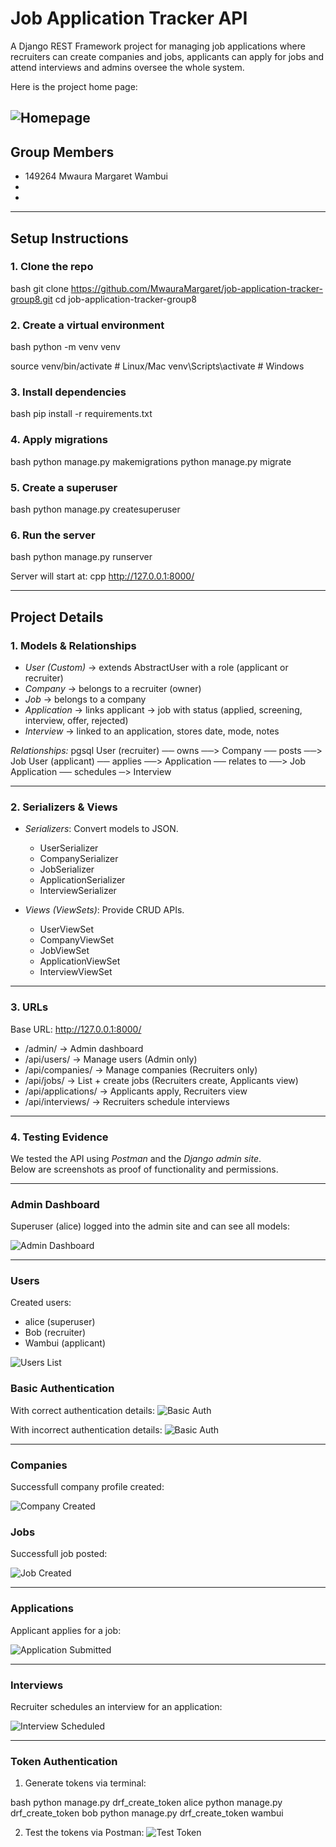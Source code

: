 # Job Application Tracker API

A Django REST Framework project for managing job applications where recruiters can create companies and jobs, applicants can apply for jobs and attend interviews and admins oversee the whole system.

Here is the project home page:

![Homepage](images/homepage.png)
---

## Group Members
- 149264 Mwaura Margaret Wambui
-  
- 

---

##  Setup Instructions

### 1. Clone the repo
bash
git clone https://github.com/MwauraMargaret/job-application-tracker-group8.git
cd job-application-tracker-group8


### 2. Create a virtual environment
bash
python -m venv venv

source venv/bin/activate   # Linux/Mac
venv\Scripts\activate      # Windows


### 3. Install dependencies
bash
pip install -r requirements.txt


### 4. Apply migrations
bash
python manage.py makemigrations
python manage.py migrate


### 5. Create a superuser
bash
python manage.py createsuperuser


### 6. Run the server
bash
python manage.py runserver

Server will start at:
cpp
http://127.0.0.1:8000/

---

## Project Details

### 1. Models & Relationships

- *User (Custom)* → extends AbstractUser with a role (applicant or recruiter)  
- *Company* → belongs to a recruiter (owner)  
- *Job* → belongs to a company  
- *Application* → links applicant → job with status (applied, screening, interview, offer, rejected)  
- *Interview* → linked to an application, stores date, mode, notes  

*Relationships:*
pgsql
User (recruiter) ── owns ──> Company ── posts ──> Job
User (applicant) ── applies ──> Application ── relates to ──> Job
Application ── schedules ─> Interview

---

### 2. Serializers & Views

- *Serializers*: Convert models to JSON.  
  - UserSerializer  
  - CompanySerializer  
  - JobSerializer  
  - ApplicationSerializer  
  - InterviewSerializer  

- *Views (ViewSets)*: Provide CRUD APIs.  
  - UserViewSet  
  - CompanyViewSet  
  - JobViewSet  
  - ApplicationViewSet  
  - InterviewViewSet  

---

### 3. URLs

Base URL: http://127.0.0.1:8000/

- /admin/ → Admin dashboard  
- /api/users/ → Manage users (Admin only)  
- /api/companies/ → Manage companies (Recruiters only)  
- /api/jobs/ → List + create jobs (Recruiters create, Applicants view)  
- /api/applications/ → Applicants apply, Recruiters view  
- /api/interviews/ → Recruiters schedule interviews  

---

### 4. Testing Evidence

We tested the API using *Postman* and the *Django admin site*.  
Below are screenshots as proof of functionality and permissions.

---

### Admin Dashboard
Superuser (alice) logged into the admin site and can see all models:

![Admin Dashboard](images/admin_dashboard.png)

---

### Users
Created users:
- alice (superuser)  
- Bob (recruiter)  
- Wambui (applicant)  

![Users List](images/users.png)

### Basic Authentication
With correct authentication details:
![Basic Auth](images/basic-auth-test.png)

With incorrect authentication details:
![Basic Auth](images/basic-auth-test2.png)

---

### Companies
Successfull company profile created:

![Company Created](images/companies.png)


### Jobs
Successfull job posted:

![Job Created](images/jobs.png)

---

### Applications
Applicant applies for a job:

![Application Submitted](images/applications.png)

---

### Interviews
Recruiter schedules an interview for an application:

![Interview Scheduled](images/interviews.png)

---

### Token Authentication
1. Generate tokens via terminal:

bash
python manage.py drf_create_token alice
python manage.py drf_create_token bob
python manage.py drf_create_token wambui

2. Test the tokens via Postman:
![Test Token](images/token-auth.png)
